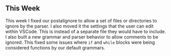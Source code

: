 ## This Week
This week I fixed our postalignore to allow a set of files or directories to ignore by the parser. I also moved it the settings that the user can edit within VSCode. This is instead of a separate file they would have to include. I also built a new grammar and parser behavior to allow comments to be ignored. This fixed some issues where `if` and `while` blocks were being considered functions by our default grammars.